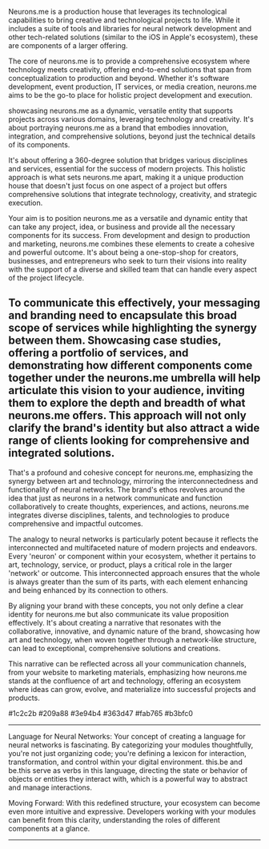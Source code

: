 Neurons.me is a production house that leverages its technological capabilities to bring creative and technological projects to life. While it includes a suite of tools and libraries for neural network development and other tech-related solutions (similar to the iOS in Apple's ecosystem), these are components of a larger offering.

The core of neurons.me is to provide a comprehensive ecosystem where technology meets creativity, offering end-to-end solutions that span from conceptualization to production and beyond. Whether it's software development, event production, IT services, or media creation, neurons.me aims to be the go-to place for holistic project development and execution.

showcasing neurons.me as a dynamic, versatile entity that supports projects across various domains, leveraging technology and creativity. It's about portraying neurons.me as a brand that embodies innovation, integration, and comprehensive solutions, beyond just the technical details of its components.

It's about offering a 360-degree solution that bridges various disciplines and services, essential for the success of modern projects. This holistic approach is what sets neurons.me apart, making it a unique production house that doesn't just focus on one aspect of a project but offers comprehensive solutions that integrate technology, creativity, and strategic execution.

Your aim is to position neurons.me as a versatile and dynamic entity that can take any project, idea, or business and provide all the necessary components for its success. From development and design to production and marketing, neurons.me combines these elements to create a cohesive and powerful outcome. It's about being a one-stop-shop for creators, businesses, and entrepreneurs who seek to turn their visions into reality with the support of a diverse and skilled team that can handle every aspect of the project lifecycle.

To communicate this effectively, your messaging and branding need to encapsulate this broad scope of services while highlighting the synergy between them. Showcasing case studies, offering a portfolio of services, and demonstrating how different components come together under the neurons.me umbrella will help articulate this vision to your audience, inviting them to explore the depth and breadth of what neurons.me offers. This approach will not only clarify the brand's identity but also attract a wide range of clients looking for comprehensive and integrated solutions.
---

That's a profound and cohesive concept for neurons.me, emphasizing the synergy between art and technology, mirroring the interconnectedness and functionality of neural networks. The brand's ethos revolves around the idea that just as neurons in a network communicate and function collaboratively to create thoughts, experiences, and actions, neurons.me integrates diverse disciplines, talents, and technologies to produce comprehensive and impactful outcomes.

The analogy to neural networks is particularly potent because it reflects the interconnected and multifaceted nature of modern projects and endeavors. Every 'neuron' or component within your ecosystem, whether it pertains to art, technology, service, or product, plays a critical role in the larger 'network' or outcome. This interconnected approach ensures that the whole is always greater than the sum of its parts, with each element enhancing and being enhanced by its connection to others.

By aligning your brand with these concepts, you not only define a clear identity for neurons.me but also communicate its value proposition effectively. It's about creating a narrative that resonates with the collaborative, innovative, and dynamic nature of the brand, showcasing how art and technology, when woven together through a network-like structure, can lead to exceptional, comprehensive solutions and creations.

This narrative can be reflected across all your communication channels, from your website to marketing materials, emphasizing how neurons.me stands at the confluence of art and technology, offering an ecosystem where ideas can grow, evolve, and materialize into successful projects and products.

#1c2c2b
#209a88
#3e94b4
#363d47
#fab765
#b3bfc0

-----

Language for Neural Networks:
Your concept of creating a language for neural networks is fascinating. By categorizing your modules thoughtfully, you're not just organizing code; you're defining a lexicon for interaction, transformation, and control within your digital environment. this.be and be.this serve as verbs in this language, directing the state or behavior of objects or entities they interact with, which is a powerful way to abstract and manage interactions.

Moving Forward:
With this redefined structure, your ecosystem can become even more intuitive and expressive. Developers working with your modules can benefit from this clarity, understanding the roles of different components at a glance.

-----
